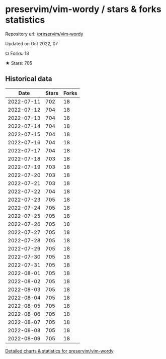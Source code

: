 # preservim/vim-wordy / stars & forks statistics

Repository url: [/preservim/vim-wordy](https://github.com/preservim/vim-wordy)

Updated on Oct 2022, 07

☋ Forks: 18

★ Stars: 705

## Historical data
| Date | Stars | Forks |
|------|-------|-------|
| 2022-07-11 | 702 | 18 | 
| 2022-07-12 | 704 | 18 | 
| 2022-07-13 | 704 | 18 | 
| 2022-07-14 | 704 | 18 | 
| 2022-07-15 | 704 | 18 | 
| 2022-07-16 | 704 | 18 | 
| 2022-07-17 | 704 | 18 | 
| 2022-07-18 | 703 | 18 | 
| 2022-07-19 | 703 | 18 | 
| 2022-07-20 | 703 | 18 | 
| 2022-07-21 | 703 | 18 | 
| 2022-07-22 | 704 | 18 | 
| 2022-07-23 | 705 | 18 | 
| 2022-07-24 | 705 | 18 | 
| 2022-07-25 | 705 | 18 | 
| 2022-07-26 | 705 | 18 | 
| 2022-07-27 | 705 | 18 | 
| 2022-07-28 | 705 | 18 | 
| 2022-07-29 | 705 | 18 | 
| 2022-07-30 | 705 | 18 | 
| 2022-07-31 | 705 | 18 | 
| 2022-08-01 | 705 | 18 | 
| 2022-08-02 | 705 | 18 | 
| 2022-08-03 | 705 | 18 | 
| 2022-08-04 | 705 | 18 | 
| 2022-08-05 | 705 | 18 | 
| 2022-08-06 | 705 | 18 | 
| 2022-08-07 | 705 | 18 | 
| 2022-08-08 | 705 | 18 | 
| 2022-08-09 | 705 | 18 | 


[Detailed charts & statistics for preservim/vim-wordy](https://reviewgithub.com/rep/preservim/vim-wordy)
